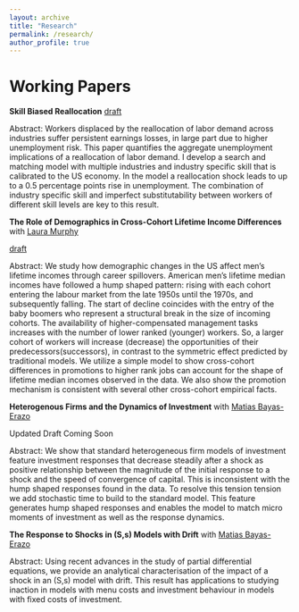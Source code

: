 ```yaml
---
layout: archive
title: "Research"
permalink: /research/
author_profile: true
---
```


Working Papers
=====

**Skill Biased Reallocation** [draft](https://hanksf.github.io/files/skill_biased_reallocation.pdf)

Abstract: Workers displaced by the reallocation of labor demand across industries suffer persistent earnings losses, in large part due to higher unemployment risk. This paper quantifies the aggregate unemployment implications of a reallocation of labor demand. I develop a search and matching model with multiple industries and industry specific skill that is calibrated to the US economy. In the model a reallocation shock leads to up to a 0.5 percentage points rise in unemployment. The combination of industry specific skill and imperfect substitutability between workers of different skill levels are key to this result.

**The Role of Demographics in Cross-Cohort Lifetime Income Differences** with [Laura Murphy](https://www.lauracharlottemurphy.com/) 

[draft](https://hanksf.github.io/files/Demo_wages.pdf)

Abstract: We study how demographic changes in the US affect men’s lifetime incomes
through career spillovers. American men’s lifetime median incomes have followed a hump shaped
pattern: rising with each cohort entering the labour market from the late 1950s
until the 1970s, and subsequently falling. The start of decline coincides with the entry
of the baby boomers who represent a structural break in the size of incoming cohorts.
The availability of higher-compensated management tasks increases with the number of
lower ranked (younger) workers. So, a larger cohort of workers will increase (decrease)
the opportunities of their predecessors(successors), in contrast to the symmetric effect
predicted by traditional models. We utilize a simple model to show cross-cohort differences
in promotions to higher rank jobs can account for the shape of lifetime median incomes
observed in the data. We also show the promotion mechanism is consistent with several
other cross-cohort empirical facts.

**Heterogenous Firms and the Dynamics of Investment** with [Matias Bayas-Erazo](https://matiasbayas-erazo.com/)

Updated Draft Coming Soon

Abstract: We show that standard heterogeneous firm models of investment feature investment responses that decrease steadily after a shock as positive relationship between the magnitude of the initial response to a
shock and the speed of convergence of capital. This is inconsistent with the hump shaped responses found in the data. To resolve this tension tension we add stochastic time to build to the standard model. This
feature generates hump shaped responses and enables the model to match micro moments of investment as well as the response dynamics.

**The Response to Shocks in (S,s) Models with Drift** with [Matias Bayas-Erazo](https://matiasbayas-erazo.com/)

Abstract: Using recent advances in the study of partial differential equations, we
provide an analytical characterisation of the impact of a shock in an (S,s) model with drift.
This result has applications to studying inaction in models with menu costs and investment
behaviour in models with fixed costs of investment.


